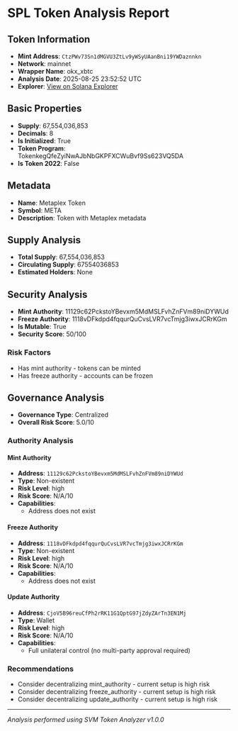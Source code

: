 # SPL Token Analysis Report

## Token Information
- **Mint Address**: `CtzPWv73Sn1dMGVU3ZtLv9yWSyUAanBni19YWDaznnkn`
- **Network**: mainnet
- **Wrapper Name**: okx_xbtc
- **Analysis Date**: 2025-08-25 23:52:52 UTC
- **Explorer**: [View on Solana Explorer](https://explorer.solana.com/address/CtzPWv73Sn1dMGVU3ZtLv9yWSyUAanBni19YWDaznnkn)

## Basic Properties
- **Supply**: 67,554,036,853
- **Decimals**: 8
- **Is Initialized**: True
- **Token Program**: TokenkegQfeZyiNwAJbNbGKPFXCWuBvf9Ss623VQ5DA
- **Is Token 2022**: False

## Metadata
- **Name**: Metaplex Token
- **Symbol**: META
- **Description**: Token with Metaplex metadata

## Supply Analysis
- **Total Supply**: 67,554,036,853
- **Circulating Supply**: 67554036853
- **Estimated Holders**: None

## Security Analysis
- **Mint Authority**: 11129c62PckstoYBevxm5MdMSLFvhZnFVm89niDYWUd
- **Freeze Authority**: 1118vDFkdpd4fqqurQuCvsLVR7vcTmjg3iwxJCRrKGm
- **Is Mutable**: True
- **Security Score**: 50/100

### Risk Factors
- Has mint authority - tokens can be minted
- Has freeze authority - accounts can be frozen

## Governance Analysis
- **Governance Type**: Centralized
- **Overall Risk Score**: 5.0/10

### Authority Analysis

#### Mint Authority
- **Address**: `11129c62PckstoYBevxm5MdMSLFvhZnFVm89niDYWUd`
- **Type**: Non-existent
- **Risk Level**: high
- **Risk Score**: N/A/10
- **Capabilities**:
  - Address does not exist

#### Freeze Authority
- **Address**: `1118vDFkdpd4fqqurQuCvsLVR7vcTmjg3iwxJCRrKGm`
- **Type**: Non-existent
- **Risk Level**: high
- **Risk Score**: N/A/10
- **Capabilities**:
  - Address does not exist

#### Update Authority
- **Address**: `CjoV5B96reuCfPh2rRK11G1QptG97jZdyZArTn3EN1Mj`
- **Type**: Wallet
- **Risk Level**: high
- **Risk Score**: N/A/10
- **Capabilities**:
  - Full unilateral control (no multi-party approval required)

### Recommendations
- Consider decentralizing mint_authority - current setup is high risk
- Consider decentralizing freeze_authority - current setup is high risk
- Consider decentralizing update_authority - current setup is high risk

---
*Analysis performed using SVM Token Analyzer v1.0.0*
